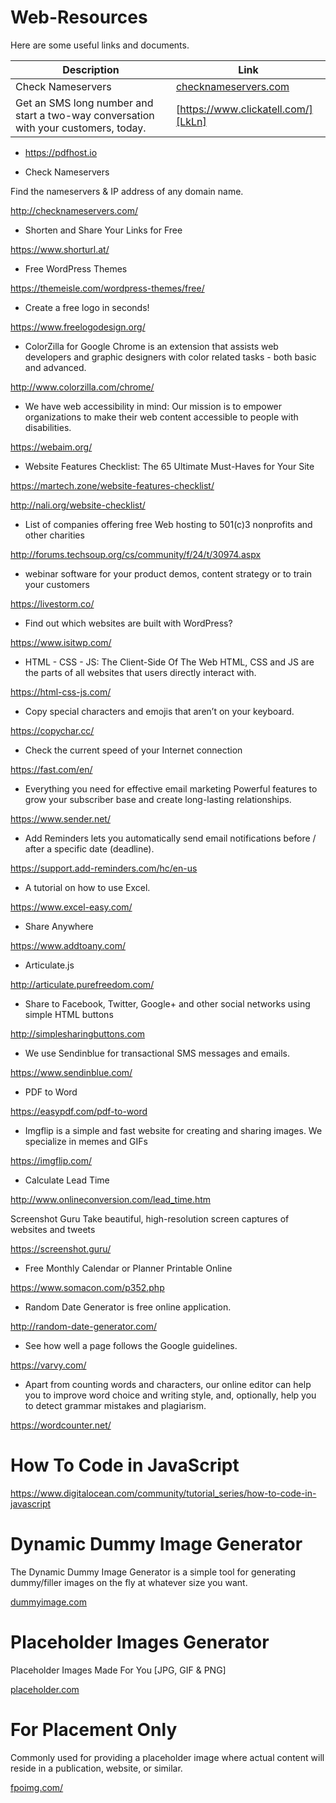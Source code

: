 # Web-Resources

Here are some useful links and documents.

| Description | Link |
| ------ | ------ |
| Check Nameservers | [checknameservers.com][LkNs] |
| Get an SMS long number and start a two-way conversation with your customers, today.| [https://www.clickatell.com/][LkLn] |




[LkNs]: <http://checknameservers.com/>
[LkLn]: <https://www.clickatell.com/>



* https://pdfhost.io

* Check Nameservers

Find the nameservers & IP address of any domain name.

http://checknameservers.com/

* Shorten and Share Your Links for Free

https://www.shorturl.at/


* Free WordPress Themes

https://themeisle.com/wordpress-themes/free/


* Create a free logo in seconds!

https://www.freelogodesign.org/

* ColorZilla for Google Chrome is an extension that assists web developers and graphic designers with color related tasks - both basic and advanced. 

http://www.colorzilla.com/chrome/

* We have web accessibility in mind: 
Our mission is to empower organizations to make their web content accessible to people with disabilities.

https://webaim.org/

* Website Features Checklist: The 65 Ultimate Must-Haves for Your Site

https://martech.zone/website-features-checklist/

http://nali.org/website-checklist/

* List of companies offering free Web hosting to 501(c)3 nonprofits and other charities

http://forums.techsoup.org/cs/community/f/24/t/30974.aspx

* webinar software for your product demos, content strategy or to train your customers

https://livestorm.co/

* Find out which websites are built with WordPress?

https://www.isitwp.com/

* HTML - CSS - JS: The Client-Side Of The Web
HTML, CSS and JS are the parts of all websites that users directly interact with. 

https://html-css-js.com/


* Copy special characters and emojis that aren’t on your keyboard.

https://copychar.cc/


* Check the current speed of your Internet connection

https://fast.com/en/

* Everything you need for effective email marketing
  Powerful features to grow your subscriber base and create long-lasting relationships.

https://www.sender.net/

* Add Reminders lets you automatically send email notifications before / after a specific date (deadline).

https://support.add-reminders.com/hc/en-us

* A tutorial on how to use Excel.

https://www.excel-easy.com/


* Share Anywhere

https://www.addtoany.com/

* Articulate.js

http://articulate.purefreedom.com/

* Share to Facebook, Twitter, Google+ and other social networks using simple HTML buttons

http://simplesharingbuttons.com


* We use Sendinblue for transactional SMS messages and emails.

https://www.sendinblue.com/

* PDF to Word

https://easypdf.com/pdf-to-word


* Imgflip is a simple and fast website for creating and sharing images. We specialize in memes and GIFs

https://imgflip.com/

* Calculate Lead Time

http://www.onlineconversion.com/lead_time.htm


Screenshot Guru
Take beautiful, high-resolution screen captures of websites and tweets

https://screenshot.guru/


* Free Monthly Calendar or Planner Printable Online

https://www.somacon.com/p352.php

* Random Date Generator is free online application.

http://random-date-generator.com/

* See how well a page follows the Google guidelines.

https://varvy.com/

* Apart from counting words and characters, our online editor can help you to improve word choice and writing style, and, optionally, help you to detect grammar mistakes and plagiarism.

https://wordcounter.net/


# How To Code in JavaScript

https://www.digitalocean.com/community/tutorial_series/how-to-code-in-javascript

# Dynamic Dummy Image Generator

The Dynamic Dummy Image Generator is a simple tool for generating dummy/filler images on the fly at whatever size you want.

[dummyimage.com](https://dummyimage.com/)


# Placeholder Images Generator

Placeholder Images Made For You [JPG, GIF & PNG]

[placeholder.com](https://placeholder.com/)


#  For Placement Only 

Commonly used for providing a placeholder image where actual content will reside in a publication, website, or similar.

[fpoimg.com/](http://fpoimg.com/)

